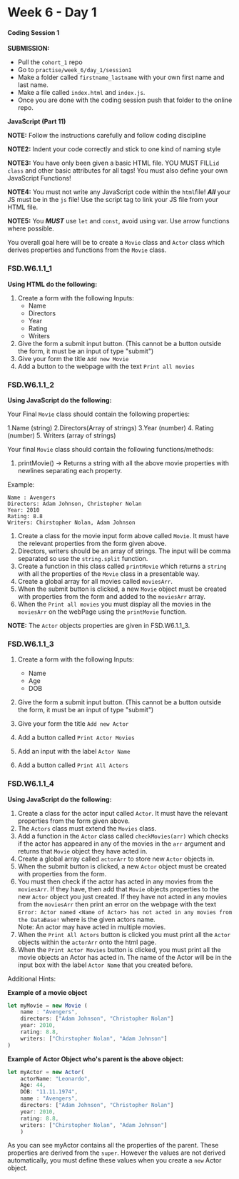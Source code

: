 # Week 6 - Day 1

#### Coding Session 1

**SUBMISSION:**

- Pull the `cohort_1` repo
- Go to `practise/week_6/day_1/session1` 
- Make a folder called `firstname_lastname` with your own first name and last name. 
- Make a file called `index.html` and `index.js`.
- Once you are done with the coding session push that folder to the online repo. 


**JavaScript (Part 11)**

**NOTE:** Follow the instructions carefully and follow coding discipline

**NOTE2:** Indent your code correctly and stick to one kind of naming style

**NOTE3:** You have only been given a basic HTML file. YOU MUST FILL`id` `class` and other basic attributes for all tags! You must also define your own JavaScript Functions!  

**NOTE4:** You must not write any JavaScript code within the `html`file! ***All*** your JS must be in the `js` file! Use the script tag to link your JS file from your HTML file. 

**NOTE5:** You ***MUST*** use `let` and `const`, avoid using var. Use arrow functions where possible.

You overall goal here will be to create a `Movie` class and `Actor` class which derives properties and functions from the `Movie` class. 

### FSD.W6.1.1_1

**Using HTML do the following:**

1. Create a form with the following Inputs:
    - Name
    - Directors
    - Year
    - Rating
    - Writers
2. Give the form a submit input button. (This cannot be a button outside the form, it must be an input of type "submit")
3. Give your form the title `Add new Movie`
4. Add a button to the webpage with the text `Print all movies`

### FSD.W6.1.1_2

**Using JavaScript do the following:**

Your Final `Movie` class should contain the following properties:

1.Name (string)
2.Directors(Array of strings)
3.Year (number)
4. Rating (number)
5. Writers (array of strings)

Your final `Movie` class should contain the following functions/methods:

1. printMovie() -> Returns a string with all the above movie properties with newlines separating each property. 

Example: 

```
Name : Avengers
Directors: Adam Johnson, Christopher Nolan
Year: 2010 
Rating: 8.8
Writers: Chirstopher Nolan, Adam Johnson
```


1. Create a class for the movie input form above called `Movie`. It must have the relevant properties from the form given above.
2. Directors, writers should be an array of strings. The input will be comma separated so use the `string.split` function.
3. Create a function in this class called `printMovie` which returns a `string` with all the properties of the `Movie` class in a presentable way.  
4. Create a global array for all movies called `moviesArr`.
5. When the submit button is clicked, a new `Movie` object must be created with properties from the form and added to the `moviesArr` array.
6. When the `Print all movies` you must display all the movies in the `moviesArr` on the webPage using the `printMovie` function. 

**NOTE:** The `Actor` objects properties are given in FSD.W6.1.1_3.

### FSD.W6.1.1_3

1. Create a form with the following Inputs:
    - Name
    - Age
    - DOB
    
2. Give the form a submit input button. (This cannot be a button outside the form, it must be an input of type "submit")

3. Give your form the title `Add new Actor`

4. Add a button called `Print Actor Movies`

5. Add an input with the label `Actor Name`

6. Add a button called `Print All Actors`

### FSD.W6.1.1_4

**Using JavaScript do the following:**

1. Create a class for the actor input called `Actor`. It must have the relevant properties from the form given above.
2. The `Actors` class must extend the `Movies` class. 
3. Add a function in the `Actor` class called `checkMovies(arr)` which checks if the actor has appeared in any of the movies in the `arr` argument and returns that `Movie` object they have acted in.
4. Create a global array called `actorArr` to store new `Actor` objects in.
4. When the submit button is clicked, a new `Actor` object must be created with properties from the form. 
5. You must then check if the actor has acted in any movies from the `moviesArr`. If they have, then add that `Movie` objects properties to the new `Actor` object you just created. If they have not acted in any movies from the `moviesArr` then print an error on the webpage with the text `Error: Actor named <Name of Actor> has not acted in any movies from the DataBase!` where <Name of Actor> is the given actors name.  
Note: An actor may have acted in multiple movies.
6. When the `Print All Actors` button is clicked you must print all the `Actor` objects within the `actorArr` onto the html page.
7. When the `Print Actor Movies` button is clicked, you must print all the movie objects an Actor has acted in. The name of the Actor will be in the input box with the label `Actor Name` that you created before.

Additional Hints:

**Example of a movie object**

```javascript
let myMovie = new Movie (
    name : "Avengers",
    directors: ["Adam Johnson", "Christopher Nolan"]
    year: 2010,
    rating: 8.8,
    writers: ["Chirstopher Nolan", "Adam Johnson"]
)
```

**Example of Actor Object who's parent is the above object:**

```javascript
let myActor = new Actor(
    actorName: "Leonardo",
    Age: 44,
    DOB: "11.11.1974",
    name : "Avengers",
    directors: ["Adam Johnson", "Christopher Nolan"]
    year: 2010,
    rating: 8.8,
    writers: ["Chirstopher Nolan", "Adam Johnson"]
    )
```

As you can see myActor contains all the properties of the parent. These properties are derived from the `super`. However the values are not derived automatically, you must define these values when you create a `new` Actor object.

  
